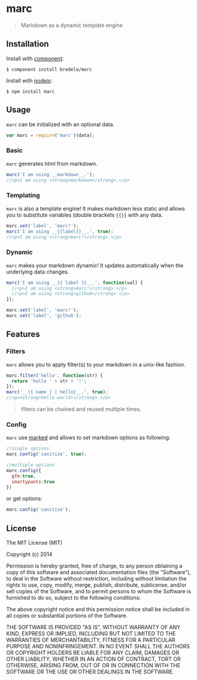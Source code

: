 
# marc

  > Markdown as a dynamic template engine


## Installation


  Install with [component](http://component.io):

    $ component install bredele/marc

  Install with [nodejs](http://nodejs.org):

    $ npm install marc


## Usage

  `marc` can be initialized with an optional data.

```js
var marc = require('marc')(data);
```

### Basic

  `marc` generates html from markdown.

```js
marc('I am using __markdown__.');
//<p>I am using <strong>markdown</strong>.</p>
```

### Templating

  `marc` is also a template engine! It makes markdown less static and allows you to substitute variables (double brackets `{{}}` with any data.

```js
marc.set('label', 'marc!');
marc('I am using __{{label}}__.', true);
//<p>I am using <strong>marc!</strong>.</p>
```

### Dynamic

  `marc` makes your markdown dynamic! It updates automatically when the underlying data changes.

```js
marc('I am using __{{ label }}__.', function(val) {
  //<p>I am using <strong>marc!</strong>.</p>
  //<p>I am using <strong>github</strong>.</p>  
});

marc.set('label', 'marc!');
marc.set('label', 'github');
```

## Features

### Filters

  `marc` allows you to apply filter(s) to your markdown in a unix-like fashion.

```js
marc.filter('hello', function(str) {
  return 'hello ' + str + '!';
});
marc('__{{ name } | hello}__.', true);
//<p><strong>hello world!</strong>.</p>
```

  > filters can be chained and reused multiple times.

<!-- ### Expressions

  You can use grouping, binary operators, identifiers, comparators and ternary operators...

```js
marc.set('items', ['item1', 'item2']);
marc('There is __{{items.length}}__ item{{ items.length !== 1 ? 's' : '' }}.', true);
//<p>There is <strong>2</strong> items.</p>
```

  ...directly from your markdown. -->

### Config

  `marc` use [marked](https://github.com/chjj/marked) and allows to set markdown options as following:

```js
//single options
marc.config('sanitize', true);

//multiple options
marc.config({
  gfm:true,
  smartypants:true
})
```

  or get options:

```js
marc.config('sanitize');
```



## License

  The MIT License (MIT)

  Copyright (c) 2014 <Olivier Wietrich>

  Permission is hereby granted, free of charge, to any person obtaining a copy
  of this software and associated documentation files (the "Software"), to deal
  in the Software without restriction, including without limitation the rights
  to use, copy, modify, merge, publish, distribute, sublicense, and/or sell
  copies of the Software, and to permit persons to whom the Software is
  furnished to do so, subject to the following conditions:

  The above copyright notice and this permission notice shall be included in
  all copies or substantial portions of the Software.

  THE SOFTWARE IS PROVIDED "AS IS", WITHOUT WARRANTY OF ANY KIND, EXPRESS OR
  IMPLIED, INCLUDING BUT NOT LIMITED TO THE WARRANTIES OF MERCHANTABILITY,
  FITNESS FOR A PARTICULAR PURPOSE AND NONINFRINGEMENT. IN NO EVENT SHALL THE
  AUTHORS OR COPYRIGHT HOLDERS BE LIABLE FOR ANY CLAIM, DAMAGES OR OTHER
  LIABILITY, WHETHER IN AN ACTION OF CONTRACT, TORT OR OTHERWISE, ARISING FROM,
  OUT OF OR IN CONNECTION WITH THE SOFTWARE OR THE USE OR OTHER DEALINGS IN
  THE SOFTWARE.